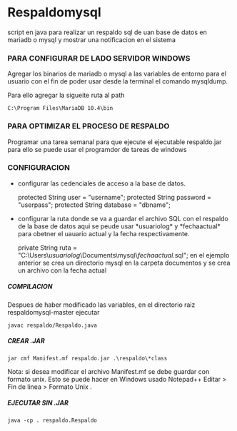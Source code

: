 # Respaldomysql
script en java para realizar un respaldo sql de uan base de datos en mariadb o mysql y mostrar una notificacion en el sistema


### PARA CONFIGURAR DE LADO SERVIDOR WINDOWS

Agregar los binarios de mariadb o mysql a las variables de entorno para el usuario con el fin de poder usar desde la terminal el comando mysqldump.

Para ello agregar la sigueite ruta al path
	
    C:\Program Files\MariaDB 10.4\bin

### PARA OPTIMIZAR EL PROCESO DE RESPALDO

Programar una tarea semanal para que ejecute el ejecutable respaldo.jar para ello se puede usar el programdor de tareas de windows

### CONFIGURACION

- configurar las cedenciales de acceso a la base de datos.


	protected String user = "username";
    protected String password = "userpass";
    protected String database = "dbname";

- configurar la ruta donde se va a guardar el archivo SQL con el respaldo de la base de datos aqui se peude usar \*usuariolog\* y \*fechaactual\* para obetner el uauario actual y la fecha respectivamente.


    private String ruta
            = "C:\\Users\\*usuariolog*\\Documents\\mysql\\*fechaactual*.sql";
en el ejemplo anterior  se crea un directorio mysql en la carpeta documentos y se crea un archivo con la fecha actual

##### COMPILACION
Despues de haber modificado las variables, en el directorio raiz respaldomysql-master ejecutar

	javac respaldo/Respaldo.java

##### CREAR .JAR
	jar cmf Manifest.mf respaldo.jar .\respaldo\*class

Nota: si desea modificar el archivo Manifest.mf se debe guardar con formato unix.
Esto se puede hacer en Windows usado Notepad++
Editar > Fin de linea > Formato Unix .

    
##### EJECUTAR SIN .JAR
	java -cp . respaldo.Respaldo
